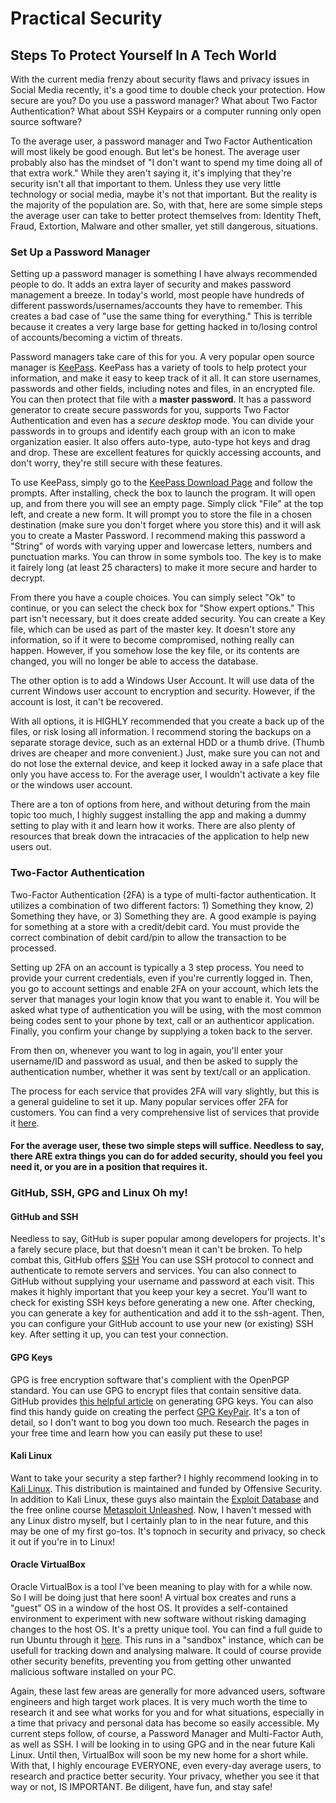 # Practical Security

## Steps To Protect Yourself In A Tech World

With the current media frenzy about security flaws and privacy issues in Social Media recently, it's a good time to double check your protection. How secure are you? Do you use a password manager? What about Two Factor Authentication? What about SSH Keypairs or a computer running only open source software?

To the average user, a password manager and Two Factor Authentication will most likely be good enough. But let's be honest. The average user probably also has the mindset of "I don't want to spend my time doing all of that extra work." While they aren't saying it, it's implying that they're security isn't all that important to them. Unless they use very little technology or social media, maybe it's not that important. But the reality is the majority of the population are. So, with that, here are some simple steps the average user can take to better protect themselves from: Identity Theft, Fraud, Extortion, Malware and other smaller, yet still dangerous, situations.

### Set Up a Password Manager

Setting up a password manager is something I have always recommended people to do. It adds an extra layer of security and makes password management a breeze. In today's world, most people have hundreds of different passwords/usernames/accounts they have to remember. This creates a bad case of "use the same thing for everything." This is terrible because it creates a very large base for getting hacked in to/losing control of accounts/becoming a victim of threats.

Password managers take care of this for you. A very popular open source manager is [KeePass](https://keepass.info/). KeePass has a variety of tools to help protect your information, and make it easy to keep track of it all. It can store usernames, passwords and other fields, including notes and files, in an encrypted file. You can then protect that file with a **master password**. It has a password generator to create secure passwords for you, supports Two Factor Authentication and even has a *secure desktop* mode. You can divide your passwords in to groups and identify each group with an icon to make organization easier. It also offers auto-type, auto-type hot keys and drag and drop. These are excellent features for quickly accessing accounts, and don't worry, they're still secure with these features.

To use KeePass, simply go to the [KeePass Download Page](https://keepass.info/download.html) and follow the prompts. After installing, check the box to launch the program. It will open up, and from there you will see an empty page. Simply click "File" at the top left, and create a new form. It will prompt you to store the file in a chosen destination (make sure you don't forget where you store this) and it will ask you to create a Master Password. I recommend making this password a "String" of words with varying upper and lowercase letters, numbers and punctuation marks. You can throw in some symbols too. The key is to make it fairely long (at least 25 characters) to make it more secure and harder to decrypt.

From there you have a couple choices. You can simply select "Ok" to continue, or you can select the check box for "Show expert options." This part isn't necessary, but it does create added security. You can create a Key file, which can be used as part of the master key. It doesn't store any information, so if it were to become compromised, nothing really can happen. However, if you somehow lose the key file, or its contents are changed, you will no longer be able to access the database.

The other option is to add a Windows User Account. It will use data of the current Windows user account to encryption and security. However, if the account is lost, it can't be recovered.

With all options, it is HIGHLY recommended that you create a back up of the files, or risk losing all information. I recommend storing the backups on a separate storage device, such as an external HDD or a thumb drive. (Thumb drives are cheaper and more convenient.) Just, make sure you can not and do not lose the external device, and keep it locked away in a safe place that only you have access to. For the average user, I wouldn't activate a key file or the windows user account. 

There are a ton of options from here, and without deturing from the main topic too much, I highly suggest installing the app and making a dummy setting to play with it and learn how it works. There are also plenty of resources that break down the intracacies of the application to help new users out.

### Two-Factor Authentication

Two-Factor Authentication (2FA) is a type of multi-factor authentication. It utilizes a combination of two different factors: 1) Something they know, 2) Something they have, or 3) Something they are. A good example is paying for something at a store with a credit/debit card. You must provide the correct combination of debit card/pin to allow the transaction to be processed. 

Setting up 2FA on an account is typically a 3 step process. You need to provide your current credentials, even if you're currently logged in. Then, you go to account settings and enable 2FA on your account, which lets the server that manages your login know that you want to enable it. You will be asked what type of authentication you will be using, with the most common being codes sent to your phone by text, call or an authenticor application. Finally, you confirm your change by supplying a token back to the server.

From then on, whenever you want to log in again, you'll enter your username/ID and password as usual, and then be asked to supply the authentication number, whether it was sent by text/call or an application.

The  process for each service that provides 2FA will vary slightly, but this is a general guideline to set it up. Many popular services offer 2FA for customers.
You can find a very comprehensive list of services that provide it [here](https://twofactorauth.org/).

#### For the average user, these two simple steps will suffice. Needless to say, there ARE extra things you can do for added security, should you feel you need it, or you are in a position that requires it.

### GitHub, SSH, GPG and Linux Oh my!

#### GitHub and SSH
Needless to say, GitHub is super popular among developers for projects. It's a farely secure place, but that doesn't mean it can't be broken. To help combat this, GitHub offers [SSH](https://help.github.com/articles/connecting-to-github-with-ssh/) You can use SSH protocol to connect and authenticate to remote servers and services. You can also connect to GitHub without supplying your username and password at each visit. This makes it highly important that you keep your key a secret. You'll want to check for existing SSH keys before generating a new one. After checking, you can generate a key for authentication and add it to the ssh-agent. Then, you can configure your GitHub account to use your new (or existing) SSH key. After setting it up, you can test your connection. 

#### GPG Keys
GPG is free encryption software that's complient with the OpenPGP standard. You can use GPG to encrypt files that contain sensitive data. GitHub provides [this helpful article](https://help.github.com/articles/generating-a-new-gpg-key/) on generating GPG keys. You can also find this handy guide on creating the perfect [GPG KeyPair](https://alexcabal.com/creating-the-perfect-gpg-keypair/). It's a ton of detail, so I don't want to bog you down too much. Research the pages in your free time and learn how you can easily put these to use!

#### Kali Linux
Want to take your security a step farther? I highly recommend looking in to [Kali Linux](https://www.kali.org/). This distribution is maintained and funded by Offensive Security. In addition to Kali Linux, these guys also maintain the [Exploit Database](http://www.exploit-db.com/) and the free online course [Metasploit Unleashed](http://www.offensive-security.com/metasploit-unleashed/Main_Page). Now, I haven't messed with any Linux distro myself, but I certainly plan to in the near future, and this may be one of my first go-tos. It's topnoch in security and privacy, so check it out if you're in to Linux!

#### Oracle VirtualBox
Oracle VirtualBox is a tool I've been meaning to play with for a while now. So I will be doing just that here soon! A virtual box creates and runs a "guest" OS in a window of the host OS. It provides a self-contained environment to experiment with new software without risking damaging changes to the host OS. It's a pretty unique tool. You can find a full guide to run Ubuntu through it [here](https://linus.nci.nih.gov/bdge/installUbuntu.html). This runs in a "sandbox" instance, which can be usefull for tracking down and analysing malware. It could of course provide other security benefits, preventing you from getting other unwanted malicious software installed on your PC.


Again, these last few areas are generally for more advanced users, software engineers and high target work places. It is very much worth the time to research it and see what works for you and for what situations, especially in a time that privacy and personal data has become so easily accessible. My current steps follow, of course, a Password Manager and Multi-Factor Auth, as well as SSH. I will be looking in to using GPG and in the near future Kali Linux. Until then, VirtualBox will soon be my new home for a short while. With that, I highly encourage EVERYONE, even every-day average users, to research and practice better security. Your privacy, whether you see it that way or not, IS IMPORTANT. Be diligent, have fun, and stay safe!
